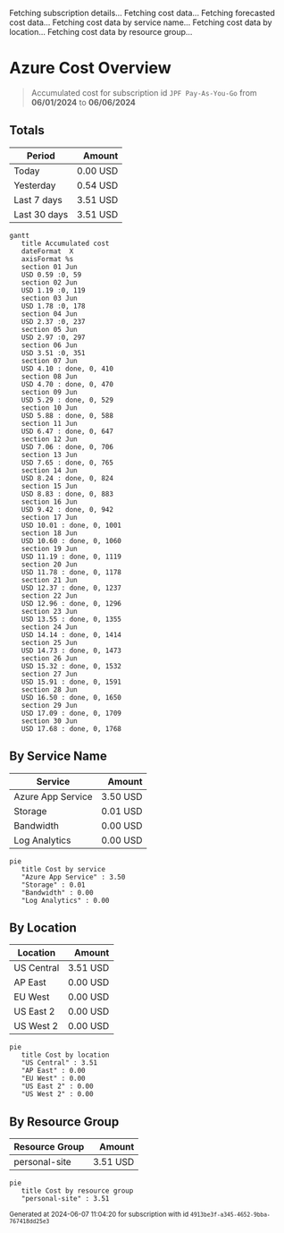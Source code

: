 Fetching subscription details...
Fetching cost data...
Fetching forecasted cost data...
Fetching cost data by service name...
Fetching cost data by location...
Fetching cost data by resource group...
# Azure Cost Overview

> Accumulated cost for subscription id `JPF Pay-As-You-Go` from **06/01/2024** to **06/06/2024**

## Totals

|Period|Amount|
|---|---:|
|Today|0.00 USD|
|Yesterday|0.54 USD|
|Last 7 days|3.51 USD|
|Last 30 days|3.51 USD|

```mermaid
gantt
   title Accumulated cost
   dateFormat  X
   axisFormat %s
   section 01 Jun
   USD 0.59 :0, 59
   section 02 Jun
   USD 1.19 :0, 119
   section 03 Jun
   USD 1.78 :0, 178
   section 04 Jun
   USD 2.37 :0, 237
   section 05 Jun
   USD 2.97 :0, 297
   section 06 Jun
   USD 3.51 :0, 351
   section 07 Jun
   USD 4.10 : done, 0, 410
   section 08 Jun
   USD 4.70 : done, 0, 470
   section 09 Jun
   USD 5.29 : done, 0, 529
   section 10 Jun
   USD 5.88 : done, 0, 588
   section 11 Jun
   USD 6.47 : done, 0, 647
   section 12 Jun
   USD 7.06 : done, 0, 706
   section 13 Jun
   USD 7.65 : done, 0, 765
   section 14 Jun
   USD 8.24 : done, 0, 824
   section 15 Jun
   USD 8.83 : done, 0, 883
   section 16 Jun
   USD 9.42 : done, 0, 942
   section 17 Jun
   USD 10.01 : done, 0, 1001
   section 18 Jun
   USD 10.60 : done, 0, 1060
   section 19 Jun
   USD 11.19 : done, 0, 1119
   section 20 Jun
   USD 11.78 : done, 0, 1178
   section 21 Jun
   USD 12.37 : done, 0, 1237
   section 22 Jun
   USD 12.96 : done, 0, 1296
   section 23 Jun
   USD 13.55 : done, 0, 1355
   section 24 Jun
   USD 14.14 : done, 0, 1414
   section 25 Jun
   USD 14.73 : done, 0, 1473
   section 26 Jun
   USD 15.32 : done, 0, 1532
   section 27 Jun
   USD 15.91 : done, 0, 1591
   section 28 Jun
   USD 16.50 : done, 0, 1650
   section 29 Jun
   USD 17.09 : done, 0, 1709
   section 30 Jun
   USD 17.68 : done, 0, 1768
```

## By Service Name

|Service|Amount|
|---|---:|
|Azure App Service|3.50 USD|
|Storage|0.01 USD|
|Bandwidth|0.00 USD|
|Log Analytics|0.00 USD|

```mermaid
pie
   title Cost by service
   "Azure App Service" : 3.50
   "Storage" : 0.01
   "Bandwidth" : 0.00
   "Log Analytics" : 0.00
```

## By Location

|Location|Amount|
|---|---:|
|US Central|3.51 USD|
|AP East|0.00 USD|
|EU West|0.00 USD|
|US East 2|0.00 USD|
|US West 2|0.00 USD|

```mermaid
pie
   title Cost by location
   "US Central" : 3.51
   "AP East" : 0.00
   "EU West" : 0.00
   "US East 2" : 0.00
   "US West 2" : 0.00
```

## By Resource Group

|Resource Group|Amount|
|---|---:|
|personal-site|3.51 USD|

```mermaid
pie
   title Cost by resource group
   "personal-site" : 3.51
```

<sup>Generated at 2024-06-07 11:04:20 for subscription with id `4913be3f-a345-4652-9bba-767418dd25e3`</sup>
